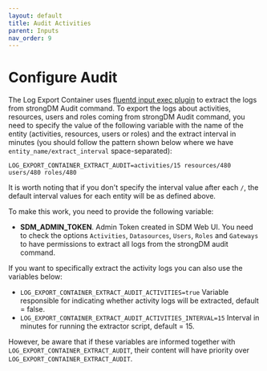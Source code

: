 ```yaml
---
layout: default
title: Audit Activities
parent: Inputs
nav_order: 9
---
```


# Configure Audit

The Log Export Container uses [fluentd input exec plugin](https://docs.fluentd.org/input/exec) to extract the logs from strongDM Audit command.
To export the logs about activities, resources, users and roles coming from strongDM Audit command, you need to specify the value of the following variable with the name of the entity (activities, resources, users or roles) and the extract interval in minutes (you should follow the pattern shown below where we have `entity_name/extract_interval` space-separated):

```
LOG_EXPORT_CONTAINER_EXTRACT_AUDIT=activities/15 resources/480 users/480 roles/480
```

It is worth noting that if you don't specify the interval value after each `/`, the default interval values for each entity will be as defined above.

To make this work, you need to provide the following variable:

- **SDM_ADMIN_TOKEN**. Admin Token created in SDM Web UI. You need to check the options `Activities`, `Datasources`, `Users`, `Roles` and `Gateways` to have permissions to extract all logs from the strongDM audit command.

If you want to specifically extract the activity logs you can also use the variables below:

- `LOG_EXPORT_CONTAINER_EXTRACT_AUDIT_ACTIVITIES=true` Variable responsible for indicating whether activity logs will be extracted, default = false.
- `LOG_EXPORT_CONTAINER_EXTRACT_AUDIT_ACTIVITIES_INTERVAL=15` Interval in minutes for running the extractor script, default = 15.

However, be aware that if these variables are informed together with `LOG_EXPORT_CONTAINER_EXTRACT_AUDIT`, their content will have priority over `LOG_EXPORT_CONTAINER_EXTRACT_AUDIT`.
